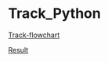# Track_Python
[Track-flowchart](./Track-flowchart.png)

[Result](./140410704-demo_09-DEC-12:32.gif)
